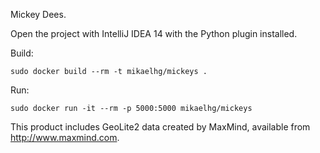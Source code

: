 Mickey Dees.

Open the project with IntelliJ IDEA 14 with the Python plugin installed.

Build:

    sudo docker build --rm -t mikaelhg/mickeys .

Run:
     
    sudo docker run -it --rm -p 5000:5000 mikaelhg/mickeys 


This product includes GeoLite2 data created by MaxMind, available from
<a href="http://www.maxmind.com">http://www.maxmind.com</a>.